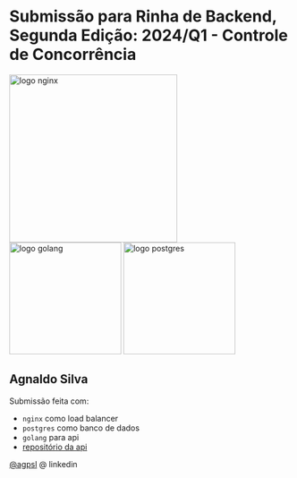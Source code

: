 # Submissão para Rinha de Backend, Segunda Edição: 2024/Q1 - Controle de Concorrência


<img src="https://upload.wikimedia.org/wikipedia/commons/c/c5/Nginx_logo.svg" alt="logo nginx" width="300" height="auto">
<br />
<img src="https://upload.wikimedia.org/wikipedia/commons/0/05/Go_Logo_Blue.svg" alt="logo golang" width="200" height="auto">
<img src="https://upload.wikimedia.org/wikipedia/commons/2/29/Postgresql_elephant.svg" alt="logo postgres" width="200" height="auto">


## Agnaldo Silva
Submissão feita com:
- `nginx` como load balancer
- `postgres` como banco de dados
- `golang` para api
- [repositório da api](https://github.com/agpsl/rinha)

[@agpsl](https://www.linkedin.com/in/agpsl) @ linkedin
